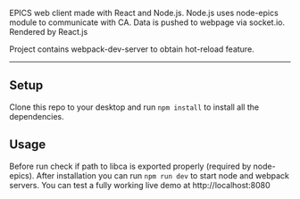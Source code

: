 EPICS web client made with React and Node.js. Node.js uses node-epics module to communicate with CA.
Data is pushed to webpage via socket.io. Rendered by React.js

Project contains webpack-dev-server to obtain hot-reload feature.

 ---

## Setup

Clone this repo to your desktop and run `npm install` to install all the dependencies.

## Usage

Before run check if path to libca is exported properly (required by node-epics).
After installation you can run `npm run dev` to start node and webpack servers.
You can test a fully working live demo at http://localhost:8080
